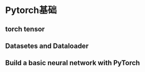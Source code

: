 # Pytorch基础

## torch tensor

## Datasetes and Dataloader

## Build a basic neural network with PyTorch